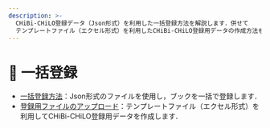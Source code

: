 ```yaml
---
description: >-
  CHiBi-CHiLO登録データ（Json形式）を利用した一括登録方法を解説します．併せて
  テンプレートファイル（エクセル形式）を利用したCHiBi-CHiLO登録用データの作成方法も解説します．
---
```


# 🌳 一括登録

* [一括登録方法](register.md)：Json形式のファイルを使用し，ブックを一括で登録します．
* [登録用ファイルのアップロード](import.md)：テンプレートファイル（エクセル形式）を利用してCHiBi-CHiLO登録用データを作成します．
